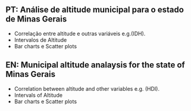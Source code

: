 ## PT: Análise de altitude municipal para o estado de Minas Gerais 
- Correlação entre altitude e outras variáveis e.g.(IDH). 
- Intervalos de Altitude
- Bar charts e Scatter plots

## EN: Municipal altitude analaysis for the state of Minas Gerais 
- Correlation between altitude and other variables e.g. (HDI).
- Intervals of Altitude
- Bar charts e Scatter plots
